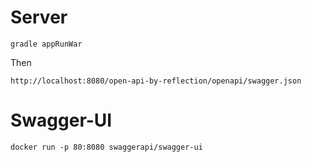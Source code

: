# Server

    gradle appRunWar

Then

    http://localhost:8080/open-api-by-reflection/openapi/swagger.json
    

# Swagger-UI

    docker run -p 80:8080 swaggerapi/swagger-ui
